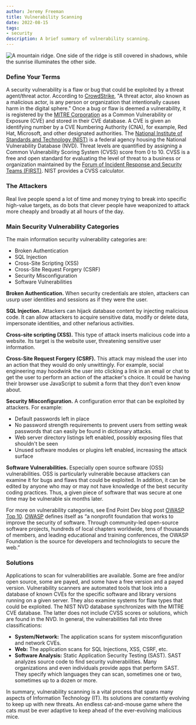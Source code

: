 ```yaml
---
author: Jeremy Freeman
title: Vulnerability Scanning
date: 2022-08-15
tags:
- security
description: A brief summary of vulnerability scanning.
---
```


![A mountain ridge. One side of the ridge is still covered in shadows, while the sunrise illuminates the other side.](/blog/2022/08/vulnerability-scanning/ridgeline.webp)

<!-- Photo by Seth Jensen, 2022 -->

### Define Your Terms

A security vulnerability is a flaw or bug that could be exploited by a threat agent/threat actor. According to [CrowdStrike](https://www.crowdstrike.com/cybersecurity-101/threat-actor/), "A threat actor, also known as a malicious actor, is any person or organization that intentionally causes harm in the digital sphere." Once a bug or flaw is deemed a vulnerability, it is registered by the [MITRE Corporation](https://mitre.org) as a Common Vulnerability or Exposure (CVE) and stored in their CVE database. A CVE is given an identifying number by a CVE Numbering Authority (CNA), for example, Red Hat, Microsoft, and other designated authorities. The [National Institute of Standards and Technology (NIST)](https://nist.gov) is a federal agency housing the National Vulnerability Database (NVD). Threat levels are quantified by assigning a Common Vulnerability Scoring System (CVSS) score from 0 to 10. CVSS is a free and open standard for evaluating the level of threat to a business or organization maintained by the [Forum of Incident Response and Security Teams (FIRST)](https://first.org). NIST provides a CVSS calculator.

### The Attackers

Real live people spend a lot of time and money trying to break into specific high-value targets, as do bots that clever people have weaponized to attack more cheaply and broadly at all hours of the day.

### Main Security Vulnerability Categories

The main information security vulnerability categories are:

- Broken Authentication
- SQL Injection
- Cross-Site Scripting (XSS)
- Cross-Site Request Forgery (CSRF)
- Security Misconfiguration
- Software Vulnerabilities

**Broken Authentication.** When security credentials are stolen, attackers can usurp user identities and sessions as if they were the user.

**SQL Injection.** Attackers can hijack database content by injecting malicious code. It can allow attackers to acquire sensitive data, modify or delete data, impersonate identities, and other nefarious activities.

**Cross-site scripting (XSS).** This type of attack inserts malicious code into a website. Its target is the website user, threatening sensitive user information.

**Cross-Site Request Forgery (CSRF).** This attack may mislead the user into an action that they would do only unwittingly. For example, social engineering may hoodwink the user into clicking a link in an email or chat to get the user to perform an action of the attacker's choice. It could be having their browser use JavaScript to submit a form that they don't even know about.

**Security Misconfiguration.** A configuration error that can be exploited by attackers. For example:

- Default passwords left in place
- No password strength requirements to prevent users from setting weak passwords that can easily be found in dictionary attacks.
- Web server directory listings left enabled, possibly exposing files that shouldn't be seen
- Unused software modules or plugins left enabled, increasing the attack surface

**Software Vulnerabilities.** Especially open source software (OSS) vulnerabilities. OSS is particularly vulnerable because attackers can examine it for bugs and flaws that could be exploited. In addition, it can be edited by anyone who may or may not have knowledge of the best security coding practices. Thus, a given piece of software that was secure at one time may be vulnerable six months later.

For more on vulnerability categories, see End Point Dev blog post [OWASP Top 10](https://www.endpointdev.com/blog/2019/02/owasp-top-ten-application-security-risks/). [OWASP](https://owasp.org/) defines itself as “a nonprofit foundation that works to improve the security of software. Through community-led open-source software projects, hundreds of local chapters worldwide, tens of thousands of members, and leading educational and training conferences, the OWASP Foundation is the source for developers and technologists to secure the web.” 

### Solutions

Applications to scan for vulnerabilities are available. Some are free and/or open source, some are payed, and some have a free version and a payed version. Vulnerability scanners are automated tools that look into a database of known CVEs for the specific software and library versions running on a given server. They also examine systems for flaw types that could be exploited. The NIST NVD database synchronizes with the MITRE CVE database. The latter does not include CVSS scores or solutions, which are found in the NVD. In general, the vulnerabilities fall into three classifications:

- **System/Network:** The application scans for system misconfiguration and network CVEs.
- **Web:** The application scans for SQL Injections, XSS, CSRF, etc.
- **Software Analysis:** Static Application Security Testing (SAST). SAST analyzes source code to find security vulnerabilities. Many organizations and even individuals provide apps that perform SAST. They specify which languages they can scan, sometimes one or two, sometimes up to a dozen or more.

 In summary, vulnerability scanning is a vital process that spans many aspects of Information Technology (IT). Its solutions are constantly evolving to keep up with new threats. An endless cat-and-mouse game where the cats must be ever adaptive to keep ahead of the ever-evolving malicious mice.
